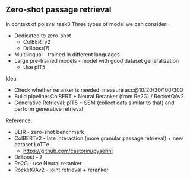


## Zero-shot passage retrieval

In context of poleval task3
Three types of model we can consider:
- Dedicated to zero-shot
	- ColBERTv2
	- DrBoost(?)
- Multilingual  - trained in different languages
- Large pre-trained models - model with good dataset generalization
	- Use plT5


Idea:
- Check whether reranker is needed: measure acc@10/20/30/100/300 
- Build pipeline: ColBERT  + Neural Reranker (from Re2G) / RocketQAv2
- Generative Retrieval: plT5 + SSM (collect data similar to that) and perform generative retrieval 


Reference:
- BEIR - zero-shot benchmark
- ColBERTv2  - late interaction (more granular passage retrieval) + new dataset LoTTe
	- https://github.com/castorini/pyserini
- DrBoost - ?
- Re2G - use Neural reranker
- RocketQAv2 - joint retrieval + reranker